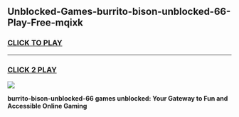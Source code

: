 
## Unblocked-Games-burrito-bison-unblocked-66-Play-Free-mqixk
<h3>
<a href="https://premium76.site?title=burrito-bison-unblocked-66&ref=12A">CLICK TO PLAY</a></h3>
<hr>

<h3>
<a href="https://premium76.site?title=burrito-bison-unblocked-66&ref=12A">CLICK 2 PLAY</a>
  
</h3>

<a href="https://premium76.site?title=burrito-bison-unblocked-66&ref=12A"><img src="https://clearcache.store/games.png"></a>


**burrito-bison-unblocked-66 games unblocked: Your Gateway to Fun and Accessible Online Gaming**
